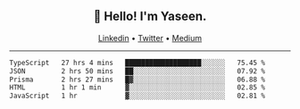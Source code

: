 <h2 align="center">👋 Hello! I'm Yaseen.</h2>
<p align="center">
  <a href="https://www.linkedin.com/in/yaseenkc/">Linkedin</a> •
  <a href="https://twitter.com/yaseeenkc">Twitter</a> •
  <a href="https://medium.com/@yaseen-kc">Medium</a>
</p>


<!--- 🔭 I’m currently working at []() as an  -->
<!--- - 💬 Ask me about **Javascript, React and Git** -->
<!--- - 📫 How to reach me: [@kc.yaseen](https://instagram.com/kc.yaseen) on Instagram -->
<!--- - ⚡ Fun fact: Big Fan of the :zap: emoji -->

-------

<!--START_SECTION:waka-->

```txt
TypeScript   27 hrs 4 mins   ███████████████████░░░░░░   75.45 %
JSON         2 hrs 50 mins   ██░░░░░░░░░░░░░░░░░░░░░░░   07.92 %
Prisma       2 hrs 27 mins   █▓░░░░░░░░░░░░░░░░░░░░░░░   06.88 %
HTML         1 hr 1 min      ▓░░░░░░░░░░░░░░░░░░░░░░░░   02.85 %
JavaScript   1 hr            ▓░░░░░░░░░░░░░░░░░░░░░░░░   02.81 %
```

<!--END_SECTION:waka-->

